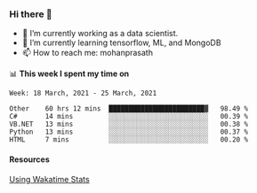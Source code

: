 ### Hi there 👋

- 🔭 I’m currently working as a data scientist.
- 🌱 I’m currently learning tensorflow, ML, and MongoDB
- 📫 How to reach me: mohanprasath

📊 **This week I spent my time on**
<!--START_SECTION:waka-->
```text
Week: 18 March, 2021 - 25 March, 2021

Other    60 hrs 12 mins  ████████████████████████▓   98.49 % 
C#       14 mins         ░░░░░░░░░░░░░░░░░░░░░░░░░   00.39 % 
VB.NET   13 mins         ░░░░░░░░░░░░░░░░░░░░░░░░░   00.38 % 
Python   13 mins         ░░░░░░░░░░░░░░░░░░░░░░░░░   00.37 % 
HTML     7 mins          ░░░░░░░░░░░░░░░░░░░░░░░░░   00.20 % 
```
<!--END_SECTION:waka-->

#### Resources
[Using Wakatime Stats](https://github.com/marketplace/actions/waka-readme)
